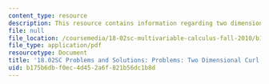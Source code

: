 ```yaml
---
content_type: resource
description: This resource contains information regarding two dimensional curl.
file: null
file_location: /coursemedia/18-02sc-multivariable-calculus-fall-2010/b175b6dbf0ec4d452a6f821b56dc1b8d_MIT18_02SC_pb_64_comb.pdf
file_type: application/pdf
resourcetype: Document
title: '18.02SC Problems and Solutions: Problems: Two Dimensional Curl'
uid: b175b6db-f0ec-4d45-2a6f-821b56dc1b8d
---
```

